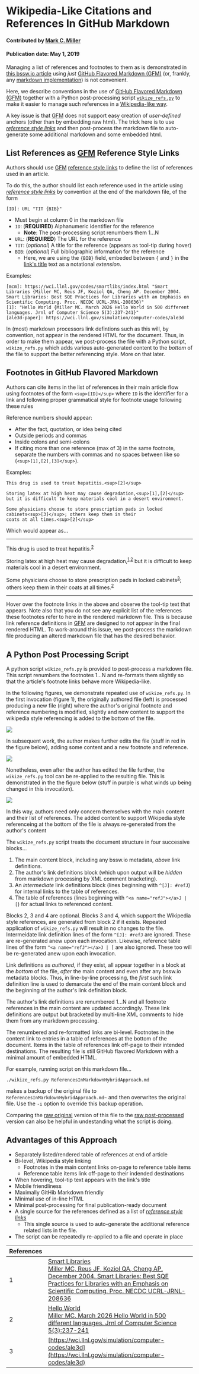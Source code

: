 # Wikipedia-Like Citations and References In GitHub Markdown

#### Contributed by [Mark C. Miller](https://github.com/markcmiller86)

#### Publication date: May 1, 2019

Managing a list of references and footnotes to them as is demonstrated in
[this bssw.io article](https://bssw.io/blog_posts/celebrating-apollo-s-50th-anniversary-when-100-flops-watt-was-a-giant-leap)
using *just* [GitHub Flavored Markdown (GFM)][GFM] (or, frankly, any
[markdown implementation](https://en.wikipedia.org/wiki/Markdown#Implementations)) is
not convenient.

Here, we describe conventions in the use of [GitHub Flavored Markdown (GFM)][GFM]
together with a Python post-processing script
[`wikize_refs.py`](https://github.com/betterscientificsoftware/bssw.io/blob/master/Articles/Blog/wikize_refs.py)
to make it easier to manage such references in a
[Wikipedia-like way](https://en.wikipedia.org/wiki/Note_(typography)#References).

A key issue is that [GFM][GFM] does not support easy creation of *user-defined*
anchors (other than by embedding raw html). The trick here is to use
[*reference style links*](https://github.github.com/gfm/#reference-link) and then
post-process the markdown file to auto-generate some additional markdown
and some embedded html.

## List References as [GFM][GFM] Reference Style Links

Authors should use [GFM][GFM]
[reference style links](https://www.markdownguide.org/basic-syntax/#reference-style-links)
to define the list of references used in an article.

To do this, the author should list each reference used in the article using
[*reference style links*](https://github.github.com/gfm/#reference-link) by convention
at the end of the markdown file, of the form

    [ID]: URL "TIT {BIB}"

- Must begin at column 0 in the markdown file
- `ID`: (**REQUIRED**) Alphanumeric identifier for the reference
  - **Note**: The post-processing script renumbers them 1...N
- `URL`: (**REQUIRED**) The URL for the reference
- `TIT`: (*optional*) A title for the reference (appears as tool-tip during hover)
- `BIB`: (*optional*) Full bibliographic information for the reference
  - Here, we are using the `{BIB}` field, embeded between `{` and `}` in the
    [link's title](https://www.markdownguide.org/basic-syntax#adding-titles) text
    as a notational *extension*.

Examples:

    [mcm]: https://wci.llnl.gov/codes/smartlibs/index.html "Smart Libraries {Miller MC, Reus JF, Koziol QA, Cheng AP. December 2004. Smart Libraries: Best SQE Practices for Libraries with an Emphasis on Scientific Computing. Proc. NECDC UCRL-JRNL-208636}"
    [1]: "Hello World {Miller MC. March 2026 Hello World in 500 different languages. Jrnl of Computer Science 5(3):237-241}"
    [ale3d-paper]: https://wci.llnl.gov/simulation/computer-codes/ale3d

In (most) markdown processors link defintions such as this will, by convention,
not appear in the rendered HTML for the document. Thus, in order to make them 
appear, we post-process the file with a Python script, `wikize_refs.py` which
adds various auto-generated content to the *bottom* of the file to support
the better referencing style. More on that later.

## Footnotes in GitHub Flavored Markdown

Authors can cite items in the list of references in their main article
flow using footnotes of the form `<sup`&#8203;`>[ID]<`&#8203;`/sup>` where `ID` is the
identifier for a link and following proper grammatical style for footnote
usage following these rules

Reference numbers should appear:
- After the fact, quotation, or idea being cited
- Outside periods and commas
- Inside colons and semi-colons
- If citing more than one reference (max of 3) in the same footnote,
  separate the numbers with commas and no spaces between like so (`<sup`&#8203;`>[1],[2],[3]<`&#8203;`/sup>`).

Examples:

    This drug is used to treat hepatitis.<sup>[2]</sup>

    Storing latex at high heat may cause degradation,<sup>[1],[2]</sup>
    but it is difficult to keep materials cool in a desert environment.

    Some physicians choose to store prescription pads in locked
    cabinets<sup>[3]</sup>; others keep them in their
    coats at all times.<sup>[2]</sup>

Which would appear as...

---

This drug is used to treat hepatitis.<sup>[2]</sup>

Storing latex at high heat may cause degradation,<sup>[1],[2]</sup>
but it is difficult to keep materials cool in a desert environment.

Some physicians choose to store prescription pads in locked
cabinets<sup>[3]</sup>; others keep them in their
coats at all times.<sup>[2]</sup>

---

Hover over the footnote links in the above and observe the
tool-tip text that appears. Note also that you do not see any
explicit list of the references these footnotes refer to here
in the rendered markdown file. This is because link reference
definitions in [GFM][GFM] are designed to *not* appear in the
final rendered HTML. To work-around this issue, we post-process
the markdown file producing an altered markdown file that has
the desired behavior.

## A Python Post Processing Script

A python script `wikize_refs.py` is provided to post-process a markdown file.
This script renumbers the footnotes 1...N and re-formats them slightly so that
the article's footnote links behave more Wikipedia-like.

In the following figures, we demonstrate repeated use of `wikize_refs.py`. In the
first invocation (figure 1), the originally authored file (left) is processed
producing a new file (right) where the author's original footnote and reference
numbering is modified, slightly and new content to support the wikipedia style
referencing is added to the bottom of the file.

![](https://raw.githubusercontent.com/betterscientificsoftware/images/mcm86-19feb21-inplace-wikize-refs/wikize-refs-docs1.png)

In subsequent work, the author makes further edits the file (stuff in red in the
figure below), adding some content and a new footnote and reference.

![](https://raw.githubusercontent.com/betterscientificsoftware/images/mcm86-19feb21-inplace-wikize-refs/wikize-refs-docs2.png)

Nonetheless, even after the author has edited the file further, the `wikize_refs.py`
tool can be re-applied to the resulting file. This is demonstrated in the the figure
below (stuff in purple is what winds up being changed in this invocation).

![](https://raw.githubusercontent.com/betterscientificsoftware/images/mcm86-19feb21-inplace-wikize-refs/wikize-refs-docs3.png)

In this way, authors need only concern themselves with the main content and their
list of references. The added content to support Wikipedia style referenceing at
the bottom of the file is always re-generated from the author's content

The `wikize_refs.py` script treats the document structure in four successive
blocks...

1. The main content block, including any bssw.io metadata, *above* link
   definitions.
1. The author's link definitions block (which upon output will be *hidden* from
   markdown processing by XML comment bracketing).
1. An *intermediate* link definitions block (lines beginning with `^[J]: #refJ`)
   for internal links to the table of references.
1. The table of references (lines beginning with `^<a name="refJ"></a>J | [`) for
   actual links to referenced content.

Blocks 2, 3 and 4 are optional. Blocks 3 and 4, which support the Wikipedia style
references, are generated from block 2 if it exists. Repeated application of
`wikize_refs.py` will result in no changes to the file. Intermeidate link definition
lines of the form `^[J]: #refJ` are ignored. These are re-generated anew upon each
invocation. Likewise, reference table lines of the form `^<a name="refJ"></a>J | [`
are also ignored. These too will be re-generated anew upon each invocation.

Link definitions as *authored*, if they exist, all appear together in a block at the
*bottom* of the file, *after* the main content and even after any bssw.io metadata
blocks. Thus, in line-by-line processing, the *first* such link definition line is
used to demarcate the end of the main content block and the beginning of the author's
link definition block.

The author's link definitions are renumbered 1...N and all footnote references in the
main content are updated accordingly. These link definitions are output but bracketed by
multi-line XML comments to hide them from any markdown processing.

The renumbered and re-formatted links are bi-level. Footnotes in the content link to
entries in a table of references at the bottom of the document. Items in the table of
references link off-page to their intended destinations. The resulting file is still
GitHub flavored Markdown with a minimal amount of embedded HTML.

For example, running script on this markdown file...

    ./wikize_refs.py ReferencesInMarkdownHybridApproach.md

makes a backup of the original file to `ReferencesInMarkdownHybridApproach.md~` and
then overwrites the original file. Use the `-i` option to override this backup
operation.

Comparing the [raw original](https://raw.githubusercontent.com/betterscientificsoftware/betterscientificsoftware.github.io/master/Articles/Blog/ReferencesInMarkdownHybridApproach.md)
version of this file to the
[raw post-processed](https://raw.githubusercontent.com/betterscientificsoftware/betterscientificsoftware.github.io/master/Articles/Blog/ReferencesInMarkdownHybridApproach-wikized.md)
version can also be helpful in undestanding what the script is doing.

## Advantages of this Approach

- Separately listed/rendered table of references at end of article
- Bi-level, Wikipedia style linking
  - Footnotes in the main content links on-page to reference table items
  - Reference table items link off-page to their indended destinations
- When hovering, tool-tip text appears with the link's title
- Mobile friendliness
- Maximally GitHib Markdown friendly
- Minimal use of in-line HTML
- Minimal post-processing for final publication-ready document
- A single source for the references defined as a list of
  [*reference style links*](https://github.github.com/gfm/#reference-link)
  - This single source is used to auto-generate the additional reference
    related lists in the file.
- The script can be repeatedly re-applied to a file and operate in place

[GFM]: https://www.markdownguide.org/basic-syntax "Basic GitHub Flavored Markdown"

<!-- BEGIN ORIGINAL LINK DEFS

[1]: https://wci.llnl.gov/codes/smartlibs/index.html "Smart Libraries {Miller MC, Reus JF, Koziol QA, Cheng AP. December 2004. Smart Libraries: Best SQE Practices for Libraries with an Emphasis on Scientific Computing. Proc. NECDC UCRL-JRNL-208636}"
[2]: https:// "Hello World {Miller MC. March 2026 Hello World in 500 different languages. Jrnl of Computer Science 5(3):237-241}"
[3]: https://wci.llnl.gov/simulation/computer-codes/ale3d

END ORIGINAL LINK DEFS -->

<!-- ALL CONTENT BELOW HERE IS AUTO-GENERATED FROM wikize_refs.py -->

<!--- INTERMEDIATE LINK DEFS POINT TO ANCHORS IN TABLE --->
[1]: #ref1 "Smart Libraries"
[2]: #ref2 "Hello World"
[3]: #ref3

<!--- TABLE OF REFS RENDERED AS MARKDOWN --->
References | &nbsp;
:--- | :---
<a name="ref1"></a>1 | [Smart Libraries<br>Miller MC, Reus JF, Koziol QA, Cheng AP. December 2004. Smart Libraries: Best SQE Practices for Libraries with an Emphasis on Scientific Computing. Proc. NECDC UCRL-JRNL-208636](https://wci.llnl.gov/codes/smartlibs/index.html)
<a name="ref2"></a>2 | [Hello World<br>Miller MC. March 2026 Hello World in 500 different languages. Jrnl of Computer Science 5(3):237-241](https://)
<a name="ref3"></a>3 | [https://wci.llnl.gov/simulation/computer-codes/ale3d](https://wci.llnl.gov/simulation/computer-codes/ale3d)
